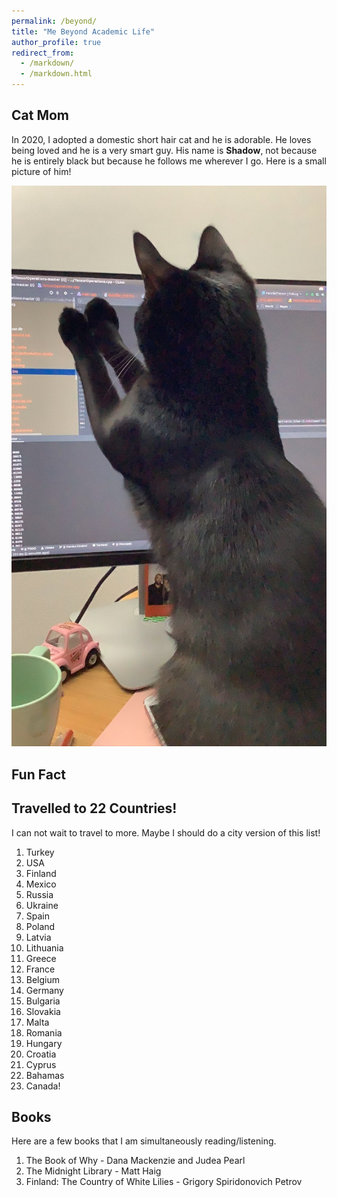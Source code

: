 ```yaml
---
permalink: /beyond/
title: "Me Beyond Academic Life"
author_profile: true
redirect_from: 
  - /markdown/
  - /markdown.html
---
```


## Cat Mom

  In 2020, I adopted a domestic short hair cat and he is adorable. He loves being loved and he is a very smart guy. His name is **Shadow**, not because he is entirely black but because he follows me wherever I go. Here is a small picture of him!
  
  ![Shadow Bumin Debugging](ShadowBumin.png)
  
## Fun Fact

## Travelled to 22 Countries!

I can not wait to travel to more. Maybe I should do a city version of this list!
  1. Turkey
  2. USA
  3. Finland
  4. Mexico
  5. Russia
  6. Ukraine
  7. Spain
  8. Poland
  9. Latvia
  10. Lithuania
  11. Greece
  12. France
  13. Belgium
  14. Germany
  15. Bulgaria
  16. Slovakia
  17. Malta
  18. Romania
  19. Hungary
  20. Croatia
  21. Cyprus
  22. Bahamas
  23. Canada!

## Books

Here are a few books that I am simultaneously reading/listening.

  1. The Book of Why - Dana Mackenzie and Judea Pearl
  2. The Midnight Library - Matt Haig
  3. Finland: The Country of White Lilies - Grigory Spiridonovich Petrov

